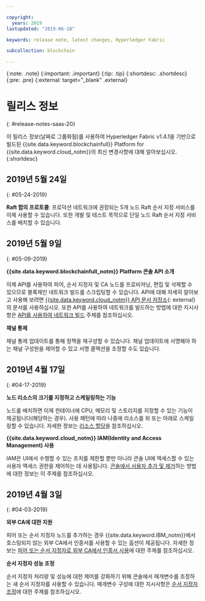 ```yaml
---

copyright:
  years: 2019
lastupdated: "2019-06-18"

keywords: release note, latest changes, Hyperledger Fabric

subcollection: blockchain

---
```


{:note: .note}
{:important: .important}
{:tip: .tip}
{:shortdesc: .shortdesc}
{:pre: .pre}
{:external: target="_blank" .external}

# 릴리스 정보
{: #release-notes-saas-20}

이 릴리스 정보(날짜로 그룹화됨)를 사용하여 Hyperledger Fabric v1.4.1을 기반으로 빌드된 {{site.data.keyword.blockchainfull}} Platform for {{site.data.keyword.cloud_notm}}의 최신 변경사항에 대해 알아보십시오.
{:shortdesc}


## 2019년 5월 24일
{: #05-24-2019}

**Raft 합의 프로토콜**: 프로덕션 네트워크에 권장되는 5개 노드 Raft 순서 지정 서비스를 이제 사용할 수 있습니다. 또한 개발 및 테스트 목적으로 단일 노드 Raft 순서 지정 서비스를 배치할 수 있습니다.

## 2019년 5월 9일
{: #05-09-2019}

**{{site.data.keyword.blockchainfull_notm}} Platform 콘솔 API 소개**

이제 API를 사용하여 피어, 순서 지정자 및 CA 노드를 프로비저닝, 편집 및 삭제할 수 있으므로 블록체인 네트워크 빌드를 스크립팅할 수 있습니다. API에 대해 자세히 알아보고 사용해 보려면 [{{site.data.keyword.cloud_notm}} API 문서 저장소](/apidocs/blockchain#introduction){: external}의 문서를 사용하십시오. 또한 API를 사용하여 네트워크를 빌드하는 방법에 대한 지시사항은 [API를 사용하여 네트워크 빌드](/docs/services/blockchain?topic=blockchain-ibp-v2-apis) 주제를 참조하십시오.  

**채널 통제**  

채널 통제 업데이트를 통해 정책을 재구성할 수 있습니다. 채널 업데이트에 서명해야 하는 채널 구성원을 제어할 수 있고 서명 콜렉션을 조정할 수도 있습니다.

## 2019년 4월 17일
{: #04-17-2019}

**노드 리소스의 크기를 지정하고 스케일링하는 기능**  

노드를 배치하면 이제 컨테이너에 CPU, 메모리 및 스토리지를 지정할 수 있는 기능이 제공됩니다(해당하는 경우). 사용 패턴에 따라 나중에 리소스를 위 또는 아래로 스케일링할 수 있습니다. 자세한 정보는 [리소스 할당](/docs/services/blockchain?topic=blockchain-ibp-console-govern#ibp-console-govern-allocate-resources)을 참조하십시오.

**{{site.data.keyword.cloud_notm}} IAM(Identity and Access Management) 사용**  

IAM은 UI에서 수행할 수 있는 조치를 제한할 뿐만 아니라 콘솔 UI에 액세스할 수 있는 사용자 액세스 권한을 제어하는 데 사용됩니다.  [콘솔에서 사용자 추가 및 제거](/docs/services/blockchain?topic=blockchain-ibp-console-manage-console#ibp-console-manage-console-add-remove)하는 방법에 대한 정보는 이 주제를 참조하십시오.

## 2019년 4월 3일
{: #04-03-2019}

**외부 CA에 대한 지원**

피어 또는 순서 지정자 노드를 추가하는 경우 {{site.data.keyword.IBM_notm}}에서 호스팅되지 않는 외부 CA에서 인증서를 사용할 수 있는 옵션이 제공됩니다. 자세한 정보는 [피어 또는 순서 지정자로 외부 CA에서 인증서 사용](/docs/services/blockchain?topic=blockchain-ibp-console-build-network#ibp-console-build-network-third-party-ca)에 대한 주제를 참조하십시오.

**순서 지정자 성능 조정**

순서 지정자 처리량 및 성능에 대한 제어를 강화하기 위해 콘솔에서 매개변수를 조정하는 새 순서 지정자를 사용할 수 있습니다. 매개변수 구성에 대한 지시사항은 [순서 지정자 조정](/docs/services/blockchain?topic=blockchain-ibp-console-govern#ibp-console-govern-orderer-tuning)에 대한 주제를 참조하십시오.
